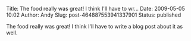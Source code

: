 Title: The food really was great! I think I'll have to wr...
Date: 2009-05-05 10:02
Author: Andy
Slug: post-464887553941337901
Status: published

The food really was great! I think I'll have to write a blog post about it as well.

